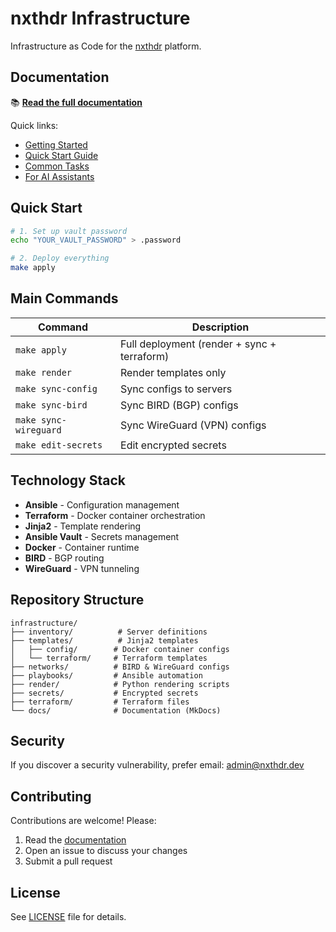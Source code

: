 # nxthdr Infrastructure

Infrastructure as Code for the [nxthdr](https://nxthdr.dev) platform.

## Documentation

📚 **[Read the full documentation](https://nxthdr.github.io/infrastructure/)**

Quick links:
- [Getting Started](docs/pages/getting-started/overview.md)
- [Quick Start Guide](docs/pages/getting-started/quick-start.md)
- [Common Tasks](docs/pages/guides/common-tasks.md)
- [For AI Assistants](CLAUDE.md)

## Quick Start

```bash
# 1. Set up vault password
echo "YOUR_VAULT_PASSWORD" > .password

# 2. Deploy everything
make apply
```

## Main Commands

| Command | Description |
|---------|-------------|
| `make apply` | Full deployment (render + sync + terraform) |
| `make render` | Render templates only |
| `make sync-config` | Sync configs to servers |
| `make sync-bird` | Sync BIRD (BGP) configs |
| `make sync-wireguard` | Sync WireGuard (VPN) configs |
| `make edit-secrets` | Edit encrypted secrets |

## Technology Stack

- **Ansible** - Configuration management
- **Terraform** - Docker container orchestration
- **Jinja2** - Template rendering
- **Ansible Vault** - Secrets management
- **Docker** - Container runtime
- **BIRD** - BGP routing
- **WireGuard** - VPN tunneling

## Repository Structure

```
infrastructure/
├── inventory/          # Server definitions
├── templates/          # Jinja2 templates
│   ├── config/        # Docker container configs
│   └── terraform/     # Terraform templates
├── networks/          # BIRD & WireGuard configs
├── playbooks/         # Ansible automation
├── render/            # Python rendering scripts
├── secrets/           # Encrypted secrets
├── terraform/         # Terraform files
└── docs/              # Documentation (MkDocs)
```

## Security

If you discover a security vulnerability, prefer email: [admin@nxthdr.dev](mailto:admin@nxthdr.dev)

## Contributing

Contributions are welcome! Please:

1. Read the [documentation](https://nxthdr.github.io/infrastructure/)
2. Open an issue to discuss your changes
3. Submit a pull request

## License

See [LICENSE](LICENSE) file for details.
